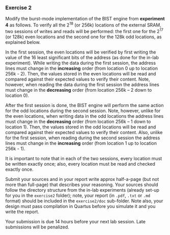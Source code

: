 ### Exercise 2

Modify the burst-mode implementation of the BIST engine from __experiment 4__ as follows. To verify all the 2<sup>18</sup> (or 256k) locations of the external SRAM, two sessions of writes and reads will be performed: the first one for the 2<sup>17</sup> (or 128k) even locations and the second one for the 128k odd locations, as explained below.

In the first session, the even locations will be verified by first writing the value of the 16 least significant bits of the address (as done for the in-lab experiment). While writing the data during the first session, the address lines must change in the **increasing** order (from location 0 up to location 256k - 2). Then, the values stored in the even locations will be read and compared against their expected values to verify their content. Note, however, when reading the data during the first session the address lines must change in the **decreasing** order (from location 256k – 2 down to location 0).

After the first session is done, the BIST engine will perform the same action for the odd locations during the second session. Note, however, unlike for the even locations, when writing data in the odd locations the address lines must change in the **decreasing** order (from location 256k – 1 down to location 1). Then, the values stored in the odd locations will be read and compared against their expected values to verify their content. Also, unlike for the first session, when reading during the second session the address lines must change in the **increasing** order (from location 1 up to location 256k - 1).

It is important to note that in each of the two sessions, every location must be written exactly once; also, every location must be read and checked exactly once.

Submit your sources and in your report write approx half-a-page (but not more than full-page) that describes your reasoning. Your sources should follow the directory structure from the in-lab experiments (already set-up for you in the `exercise2` folder); note, your report (in `.pdf`, `.txt` or `.md` format) should be included in the `exercise2/doc` sub-folder. Note also, your design must pass compilation in Quartus before you simulate it and you write the report.

Your submission is due 14 hours before your next lab session. Late submissions will be penalized.

